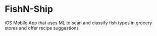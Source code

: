 # FishN-Ship
iOS Mobile App that uses ML to scan and classify fish types in grocery stores and offer recipe suggestions
